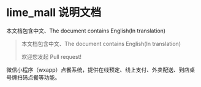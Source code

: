 # lime_mall 说明文档
本文档包含中文、The document contains English(In translation)
> 本文档包含中文、The document contains English(In translation)
> 
> 欢迎您发起 Pull request!

微信小程序（wxapp）点餐系统，提供在线预定、线上支付、外卖配送、到店桌号牌扫码点餐等功能。
